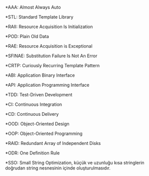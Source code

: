 *AAA: Almost Always Auto

*STL: Standard Template Library

*RAII: Resource Acquisition Is Initialization

*POD: Plain Old Data

*RAE: Resource Acquisition is Exceptional

*SFINAE: Substitution Failure Is Not An Error

*CRTP: Curiously Recurring Template Pattern

*ABI: Application Binary Interface

*API: Application Programming Interface

*TDD: Test-Driven Development

*CI: Continuous Integration

*CD: Continuous Delivery

*OOD: Object-Oriented Design

*OOP: Object-Oriented Programming

*RAID: Redundant Array of Independent Disks

*ODR: One Definition Rule

*SSO: Small String Optimization, küçük ve uzunluğu kısa stringlerin doğrudan string nesnesinin içinde oluşturulmasıdır. 
